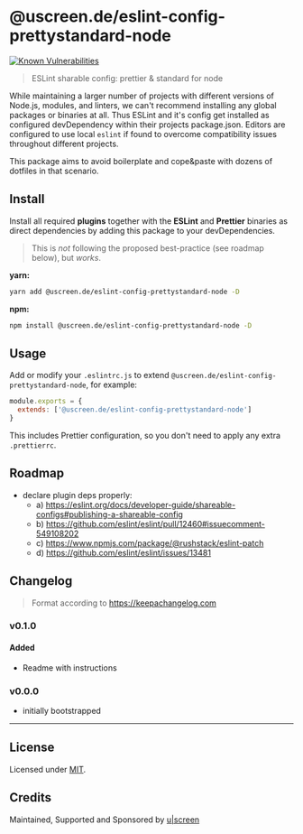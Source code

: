# @uscreen.de/eslint-config-prettystandard-node

[![Known Vulnerabilities](https://snyk.io/test/github/uscreen/eslint-config-prettystandard-node/badge.svg?targetFile=package.json)](https://snyk.io/test/github/uscreen/eslint-config-prettystandard-node?targetFile=package.json)

> ESLint sharable config: prettier &amp; standard for node

While maintaining a larger number of projects with different versions of Node.js, modules, and linters, we can't recommend installing any global packages or binaries at all. Thus ESLint and it's config get installed as configured devDependency within their projects package.json. Editors are configured to use local `eslint` if found to overcome compatibility issues throughout different projects.

This package aims to avoid boilerplate and cope&paste with dozens of dotfiles in that scenario.

## Install

Install all required __plugins__ together with the __ESLint__ and __Prettier__ binaries as direct dependencies by adding this package to your devDependencies.

> This is _not_ following the proposed best-practice (see roadmap below), but _works_.

__yarn:__
```bash
yarn add @uscreen.de/eslint-config-prettystandard-node -D
```

__npm:__
```bash
npm install @uscreen.de/eslint-config-prettystandard-node -D
```

## Usage

Add or modify your `.eslintrc.js` to extend `@uscreen.de/eslint-config-prettystandard-node`, for example:

```js
module.exports = {
  extends: ['@uscreen.de/eslint-config-prettystandard-node']
}
```

This includes Prettier configuration, so you don't need to apply any extra `.prettierrc`.

## Roadmap

- declare plugin deps properly:
  - a) https://eslint.org/docs/developer-guide/shareable-configs#publishing-a-shareable-config
  - b) https://github.com/eslint/eslint/pull/12460#issuecomment-549108202
  - c) https://www.npmjs.com/package/@rushstack/eslint-patch
  - d) https://github.com/eslint/eslint/issues/13481

## Changelog

> Format according to https://keepachangelog.com

### v0.1.0

#### Added

- Readme with instructions

### v0.0.0

- initially bootstrapped

---

## License

Licensed under [MIT](./LICENSE).

## Credits

Maintained, Supported and Sponsored by [u|screen](https://uscreen.de)
